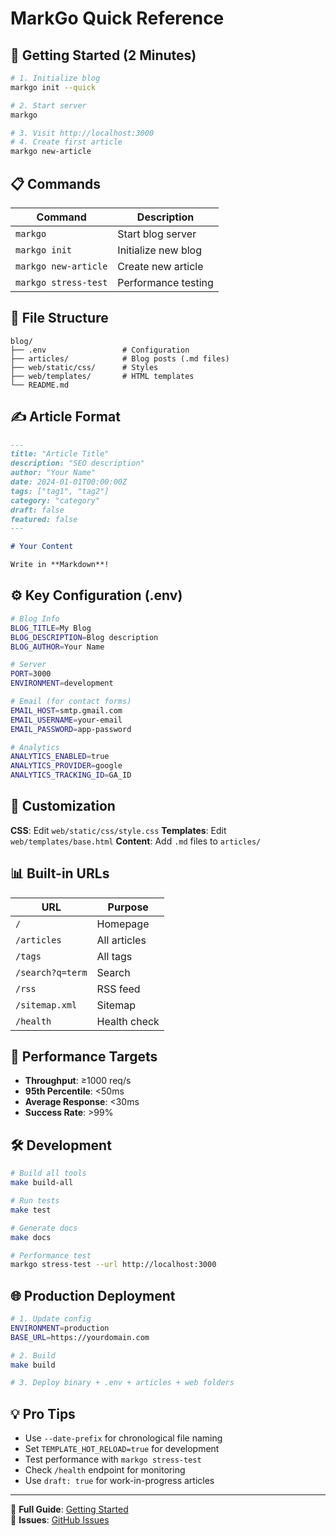 # MarkGo Quick Reference

## 🚀 Getting Started (2 Minutes)

```bash
# 1. Initialize blog
markgo init --quick

# 2. Start server  
markgo

# 3. Visit http://localhost:3000
# 4. Create first article
markgo new-article
```

## 📋 Commands

| Command | Description |
|---------|-------------|
| `markgo` | Start blog server |
| `markgo init` | Initialize new blog |
| `markgo new-article` | Create new article |
| `markgo stress-test` | Performance testing |

## 📁 File Structure

```
blog/
├── .env                 # Configuration
├── articles/            # Blog posts (.md files)
├── web/static/css/      # Styles
├── web/templates/       # HTML templates
└── README.md
```

## ✍️ Article Format

```markdown
---
title: "Article Title"
description: "SEO description"
author: "Your Name"
date: 2024-01-01T00:00:00Z
tags: ["tag1", "tag2"]
category: "category"
draft: false
featured: false
---

# Your Content

Write in **Markdown**!
```

## ⚙️ Key Configuration (.env)

```bash
# Blog Info
BLOG_TITLE=My Blog
BLOG_DESCRIPTION=Blog description
BLOG_AUTHOR=Your Name

# Server
PORT=3000
ENVIRONMENT=development

# Email (for contact forms)
EMAIL_HOST=smtp.gmail.com
EMAIL_USERNAME=your-email
EMAIL_PASSWORD=app-password

# Analytics
ANALYTICS_ENABLED=true
ANALYTICS_PROVIDER=google
ANALYTICS_TRACKING_ID=GA_ID
```

## 🎨 Customization

**CSS**: Edit `web/static/css/style.css`
**Templates**: Edit `web/templates/base.html`
**Content**: Add `.md` files to `articles/`

## 📊 Built-in URLs

| URL | Purpose |
|-----|---------|
| `/` | Homepage |
| `/articles` | All articles |
| `/tags` | All tags |
| `/search?q=term` | Search |
| `/rss` | RSS feed |
| `/sitemap.xml` | Sitemap |
| `/health` | Health check |

## 🚀 Performance Targets

- **Throughput**: ≥1000 req/s
- **95th Percentile**: <50ms  
- **Average Response**: <30ms
- **Success Rate**: >99%

## 🛠️ Development

```bash
# Build all tools
make build-all

# Run tests
make test

# Generate docs
make docs

# Performance test
markgo stress-test --url http://localhost:3000
```

## 🌐 Production Deployment

```bash
# 1. Update config
ENVIRONMENT=production
BASE_URL=https://yourdomain.com

# 2. Build
make build

# 3. Deploy binary + .env + articles + web folders
```

## 💡 Pro Tips

- Use `--date-prefix` for chronological file naming
- Set `TEMPLATE_HOT_RELOAD=true` for development
- Test performance with `markgo stress-test`
- Check `/health` endpoint for monitoring
- Use `draft: true` for work-in-progress articles

---

📖 **Full Guide**: [Getting Started](./GETTING-STARTED.md)  
🐛 **Issues**: [GitHub Issues](https://github.com/vnykmshr/markgo/issues)